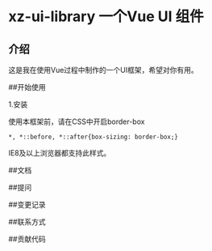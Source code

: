 # xz-ui-library 一个Vue UI 组件

## 介绍

这是我在使用Vue过程中制作的一个UI框架，希望对你有用。

##开始使用

1.安装

使用本框架前，请在CSS中开启border-box

```
*, *::before, *::after{box-sizing: border-box;}
```
IE8及以上浏览器都支持此样式。

##文档

##提问

##变更记录

##联系方式

##贡献代码